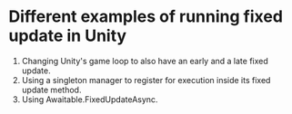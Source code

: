 # Different examples of running fixed update in Unity

1. Changing Unity's game loop to also have an early and a late fixed update.
2. Using a singleton manager to register for execution inside its fixed update method.
3. Using Awaitable.FixedUpdateAsync.
